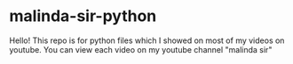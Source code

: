 # malinda-sir-python
Hello!
This repo is for python files which I showed on most of my videos on youtube.
You can view each video on my youtube channel "malinda sir"
